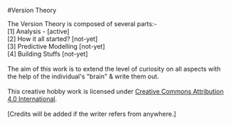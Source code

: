 #Version Theory

The Version Theory is composed of several parts:- <br>
[1] Analysis - [active]<br>
[2] How it all started? [not-yet]<br>
[3] Predictive Modelling [not-yet]<br>
[4] Building Stuffs [not-yet]<br>
<br>
The aim of this work is to extend the level of curiosity on all aspects with the help of the individual's "brain" & write them out.
<br>
<br>
This creative hobby work is licensed under <a href="https://github.com/ashumeow/KeplerMeow/blob/Version-Theory/LICENSE.md">Creative Commons Attribution 4.0 International</a>. <br>
<br>
[Credits will be added if the writer refers from anywhere.]
